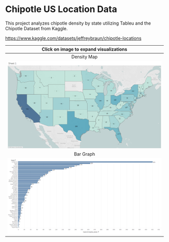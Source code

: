 # Chipotle US Location Data
This project analyzes chipotle density by state utilizing Tableu and the Chipotle Dataset from Kaggle.

https://www.kaggle.com/datasets/jeffreybraun/chipotle-locations

|   Click on image to expand visualizations   |
|:--------------:|
| Density Map|
|![USMAP](https://github.com/jbrdge/TableauProjects/blob/master/Datasources/Chipotle/ChipotleMap.png)|
| Bar Graph |
|![Bar Graph](https://github.com/jbrdge/TableauProjects/blob/master/Datasources/Chipotle/ChipotleBarGraph.png)|
